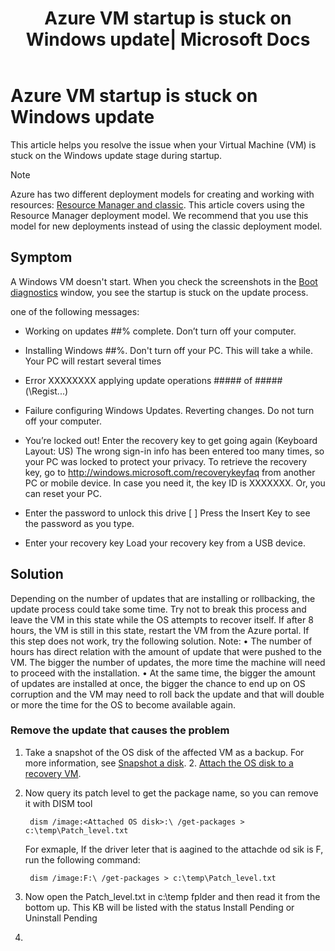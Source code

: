 ﻿---
title: Azure VM startup is stuck on Windows update| Microsoft Docs
description: Learn how to troubleshoot the issue in which Azure VM startup is stuck on on Windows update.
services: virtual-machines-windows
documentationCenter: ''
authors: genli
manager: cshepard
editor: v-jesits

ms.service: virtual-machines-windows
ms.devlang: na
ms.topic: troubleshooting
ms.tgt_pltfrm: vm-windows
ms.workload: infrastructure
ms.date: 10/09/2018
ms.author: genli
---

# Azure VM startup is stuck on Windows update

This article helps you resolve the issue when your Virtual Machine (VM) is stuck on the Windows update stage during startup. 

> [!NOTE] 
> Azure has two different deployment models for creating and working with resources: [Resource Manager and classic](../../azure-resource-manager/resource-manager-deployment-model.md). This article covers using the Resource Manager deployment model. We recommend that you use this model for new deployments instead of using the classic deployment model.

 ## Symptom

 A Windows VM doesn't start. When you check the screenshots in the [Boot diagnostics](../windows/boot-diagnostics.md) window, you see the startup is stuck on the update process.

one of the following messages:

- Working on updates ##% complete. Don’t turn off your computer.
-  Installing Windows ##%. Don't turn off your PC. This will take a while. Your PC will restart several times
-  Error XXXXXXXX applying update operations ##### of ##### (\Regist...)
- Failure configuring Windows Updates. Reverting changes. Do not turn off your computer.


- You’re locked out! Enter the recovery key to get going again (Keyboard Layout: US) The wrong sign-in info has been entered too many times, so your PC was locked to protect your privacy. To retrieve the recovery key, go to http://windows.microsoft.com/recoverykeyfaq from another PC or mobile device. In case you need it, the key ID is XXXXXXX. Or, you can reset your PC.

- Enter the password to unlock this drive [ ] Press the Insert Key to see the password as you type.
- Enter your recovery key Load your recovery key from a USB device.

## Solution

Depending on the number of updates that are installing or rollbacking, the update process could take some time. Try not to break this process and leave the VM in this state while the OS attempts to recover itself. If after 8 hours, the VM is still in this state, restart the VM from the Azure portal. If this step does not work, try the following solution.
Note: 
•	The number of hours has direct relation with the amount of update that were pushed to the VM. The bigger the number of updates, the more time the machine will need to proceed with the installation.
•	At the same time, the bigger the amount of updates are installed at once, the bigger the chance to end up on OS corruption and the VM may need to roll back the update and that will double or more the time for the OS to become available again. 

### Remove the update that causes the problem

1. Take a snapshot of the OS disk of the affected VM as a backup. For more information, see [Snapshot a disk](../windows/snapshot-copy-managed-disk.md). 2. [Attach the OS disk to a recovery VM](troubleshoot-recovery-disks-portal-windows.md). 
3. Now query its patch level to get the package name, so you can remove it with DISM tool

        dism /image:<Attached OS disk>:\ /get-packages > c:\temp\Patch_level.txt

    For exmaple, If the driver leter that is aagined to the attachde od sik is F, run the following command:

        dism /image:F:\ /get-packages > c:\temp\Patch_level.txt
4. Now open the Patch_level.txt in c:\temp fplder and then read it from the bottom up. This KB will be listed with the status Install Pending or Uninstall Pending
5. 

